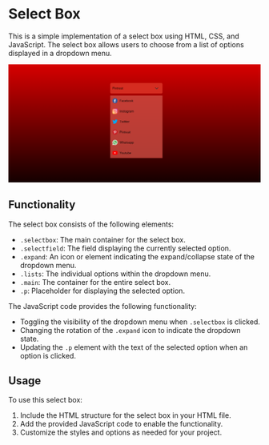# Select Box

This is a simple implementation of a select box using HTML, CSS, and JavaScript. The select box allows users to choose from a list of options displayed in a dropdown menu.

![Select box SS](Selectbox.PNG)

## Functionality

The select box consists of the following elements:

- `.selectbox`: The main container for the select box.
- `.selectfield`: The field displaying the currently selected option.
- `.expand`: An icon or element indicating the expand/collapse state of the dropdown menu.
- `.lists`: The individual options within the dropdown menu.
- `.main`: The container for the entire select box.
- `.p`: Placeholder for displaying the selected option.

The JavaScript code provides the following functionality:

- Toggling the visibility of the dropdown menu when `.selectbox` is clicked.
- Changing the rotation of the `.expand` icon to indicate the dropdown state.
- Updating the `.p` element with the text of the selected option when an option is clicked.

## Usage

To use this select box:

1. Include the HTML structure for the select box in your HTML file.
2. Add the provided JavaScript code to enable the functionality.
3. Customize the styles and options as needed for your project.
